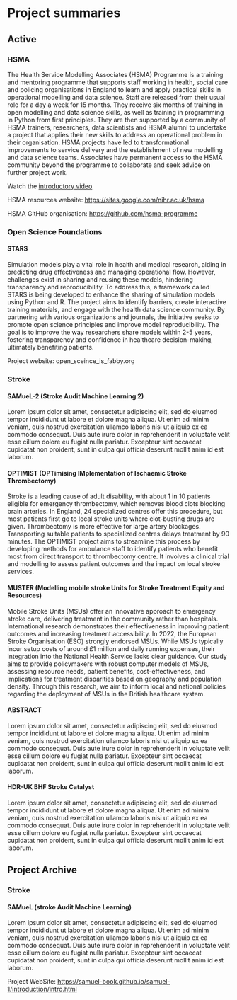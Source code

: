 # Project summaries

## Active

### HSMA

The Health Service Modelling Associates (HSMA) Programme is a training and mentoring programme that supports staff working in health, social care and policing organisations in England to learn and apply practical skills in operational modelling and data science. Staff are released from their usual role for a day a week for 15 months. They receive six months of training in open modelling and data science skills, as well as training in programming in Python from first principles. They are then supported by a community of HSMA trainers, researchers, data scientists and HSMA alumni to undertake a project that applies their new skills to address an operational problem in their organisation. HSMA projects have led to transformational improvements to service delivery and the establishment of new modelling and data science teams. Associates have permanent access to the HSMA community beyond the programme to collaborate and seek advice on further project work.

Watch the [introductory video](https://youtu.be/fhbul3qKBxQ)

HSMA resources website: https://sites.google.com/nihr.ac.uk/hsma

HSMA GitHub organisation: https://github.com/hsma-programme

### Open Science Foundations

#### STARS

Simulation models play a vital role in health and medical research, aiding in predicting drug effectiveness and managing operational flow. However, challenges exist in sharing and reusing these models, hindering transparency and reproducibility. To address this, a framework called STARS is being developed to enhance the sharing of simulation models using Python and R. The project aims to identify barriers, create interactive training materials, and engage with the health data science community. By partnering with various organizations and journals, the initiative seeks to promote open science principles and improve model reproducibility.  The goal is to improve the way researchers share models within 2-5 years, fostering transparency and confidence in healthcare decision-making, ultimately benefiting patients.

Project website: open_sceince_is_fabby.org

### Stroke 

#### SAMueL-2 (Stroke Audit Machine Learning 2)

Lorem ipsum dolor sit amet, consectetur adipiscing elit, sed do eiusmod tempor incididunt ut labore et dolore magna aliqua. Ut enim ad minim veniam, quis nostrud exercitation ullamco laboris nisi ut aliquip ex ea commodo consequat. Duis aute irure dolor in reprehenderit in voluptate velit esse cillum dolore eu fugiat nulla pariatur. Excepteur sint occaecat cupidatat non proident, sunt in culpa qui officia deserunt mollit anim id est laborum.

#### OPTIMIST (OPTimising IMplementation of Ischaemic Stroke Thrombectomy)

Stroke is a leading cause of adult disability, with about 1 in 10 patients eligible for emergency thrombectomy, which removes blood clots blocking brain arteries. In England, 24 specialized centres offer this procedure, but most patients first go to local stroke units where clot-busting drugs are given. Thrombectomy is more effective for large artery blockages. Transporting suitable patients to specialized centres delays treatment by 90 minutes. The OPTIMIST project aims to streamline this process by developing methods for ambulance staff to identify patients who benefit most from direct transport to thrombectomy centre. It involves a clinical trial and modelling to assess patient outcomes and the impact on local stroke services.

#### MUSTER (Modelling mobile stroke Units for Stroke Treatment Equity and Resources)

Mobile Stroke Units (MSUs) offer an innovative approach to emergency stroke care, delivering treatment in the community rather than hospitals. International research demonstrates their effectiveness in improving patient outcomes and increasing treatment accessibility. In 2022, the European Stroke Organisation (ESO) strongly endorsed MSUs. While MSUs typically incur setup costs of around £1 million and daily running expenses, their integration into the National Health Service lacks clear guidance. Our study aims to provide policymakers with robust computer models of MSUs, assessing resource needs, patient benefits, cost-effectiveness, and implications for treatment disparities based on geography and population density. Through this research, we aim to inform local and national policies regarding the deployment of MSUs in the British healthcare system.

#### ABSTRACT

Lorem ipsum dolor sit amet, consectetur adipiscing elit, sed do eiusmod tempor incididunt ut labore et dolore magna aliqua. Ut enim ad minim veniam, quis nostrud exercitation ullamco laboris nisi ut aliquip ex ea commodo consequat. Duis aute irure dolor in reprehenderit in voluptate velit esse cillum dolore eu fugiat nulla pariatur. Excepteur sint occaecat cupidatat non proident, sunt in culpa qui officia deserunt mollit anim id est laborum.

#### HDR-UK BHF Stroke Catalyst

Lorem ipsum dolor sit amet, consectetur adipiscing elit, sed do eiusmod tempor incididunt ut labore et dolore magna aliqua. Ut enim ad minim veniam, quis nostrud exercitation ullamco laboris nisi ut aliquip ex ea commodo consequat. Duis aute irure dolor in reprehenderit in voluptate velit esse cillum dolore eu fugiat nulla pariatur. Excepteur sint occaecat cupidatat non proident, sunt in culpa qui officia deserunt mollit anim id est laborum.

## Project Archive

### Stroke

#### SAMueL (stroke Audit Machine Learning)

Lorem ipsum dolor sit amet, consectetur adipiscing elit, sed do eiusmod tempor incididunt ut labore et dolore magna aliqua. Ut enim ad minim veniam, quis nostrud exercitation ullamco laboris nisi ut aliquip ex ea commodo consequat. Duis aute irure dolor in reprehenderit in voluptate velit esse cillum dolore eu fugiat nulla pariatur. Excepteur sint occaecat cupidatat non proident, sunt in culpa qui officia deserunt mollit anim id est laborum.

Project WebSite: https://samuel-book.github.io/samuel-1/introduction/intro.html
